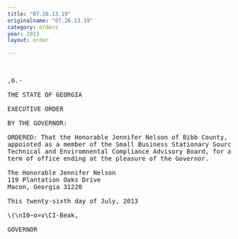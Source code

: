 ```yaml
---
title: "07.26.13.19"
originalname: "07.26.13.19"
category: orders
year: 2013
layout: order

---
```

<pre>
 

,6.-

THE STATE OF GEORGIA

EXECUTIVE ORDER

BY THE GOVERNOR:

ORDERED: That the Honorable Jennifer Nelson of Bibb County, Georgia, is
appointed as a member of the Small Business Stationary Source
Technical and Enviromnental Compliance Advisory Board, for a
term of office ending at the pleasure of the Governor.

The Honorable Jennifer Nelson
119 Plantation Oaks Drive
Macon, Georgia 31220

This twenty-sixth day of July, 2013

\(\nI0~o»v\CI-Beak,

GOVERNOR

</pre>
